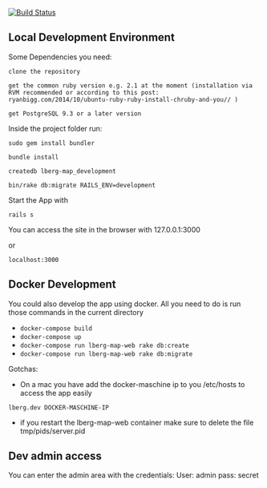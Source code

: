 [![Build Status](https://travis-ci.org/magdalena19/lberg-map.svg?branch=master)](https://travis-ci.org/magdalena19/lberg-map)

## Local Development Environment

Some Dependencies you need:

    clone the repository

    get the common ruby version e.g. 2.1 at the moment (installation via RVM recommended or according to this post: ryanbigg.com/2014/10/ubuntu-ruby-ruby-install-chruby-and-you// )

    get PostgreSQL 9.3 or a later version

Inside the project folder run:

```
sudo gem install bundler

bundle install

createdb lberg-map_development

bin/rake db:migrate RAILS_ENV=development
```

Start the App with

`rails s`

You can access the site in the browser with 127.0.0.1:3000

or

`localhost:3000`

## Docker Development

You could also develop the app using docker. All you need to do is run those commands in the current directory

- `docker-compose build`
- `docker-compose up`
- `docker-compose run lberg-map-web rake db:create`
- `docker-compose run lberg-map-web rake db:migrate`

Gotchas:

- On a mac you have add the docker-maschine ip to you /etc/hosts to access the app easily
```
lberg.dev DOCKER-MASCHINE-IP
```

- if you restart the lberg-map-web container make sure to delete the file tmp/pids/server.pid

## Dev admin access

You can enter the admin area with the credentials:
User: admin
pass: secret




